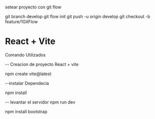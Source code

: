 setear proyecto con git flow 

git branch develop
git flow init 
git push -u origin develop
git checkout -b feature/1GitFlow



# React + Vite
Comando Utilizados 

-- Creacion de proyecto React + vite 

npm create vite@latest

--instalar Dependecia

npm install 

-- levantar el servidor
npm run dev 

npm install bootstrap
